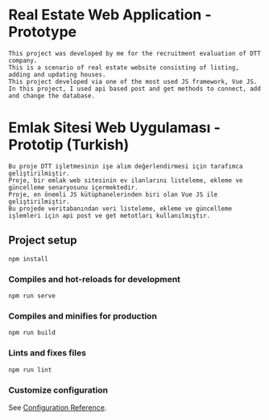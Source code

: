 # Real Estate Web Application - Prototype
```
This project was developed by me for the recruitment evaluation of DTT company.
This is a scenario of real estate website consisting of listing, adding and updating houses.
This project developed via one of the most used JS framework, Vue JS.
In this project, I used api based post and get methods to connect, add and change the database.
```
# Emlak Sitesi Web Uygulaması - Prototip (Turkish)
```
Bu proje DTT işletmesinin işe alım değerlendirmesi için tarafımca geliştirilmiştir.
Proje, bir emlak web sitesinin ev ilanlarını listeleme, ekleme ve güncelleme senaryosunu içermektedir.
Proje, en önemli JS kütüphanelerinden biri olan Vue JS ile geliştirilmiştir.
Bu projede veritabanından veri listeleme, ekleme ve güncelleme işlemleri için api post ve get metotları kullanılmıştır.
```

## Project setup
```
npm install
```

### Compiles and hot-reloads for development
```
npm run serve
```

### Compiles and minifies for production
```
npm run build
```

### Lints and fixes files
```
npm run lint
```

### Customize configuration
See [Configuration Reference](https://cli.vuejs.org/config/).
